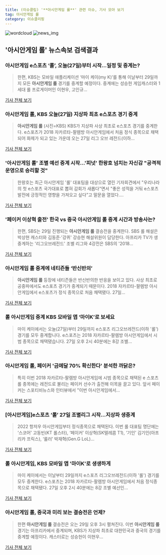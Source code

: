 ```yaml
---
title: (이슈클립) '**아시안게임 롤**' 관련 이슈, 기사 모아 보기
tag: 아시안게임 롤
category: 이슈클리핑
---
```

![wordcloud](https://s3.ap-northeast-2.amazonaws.com/lyrics101-wordcloud/2018-08-27-1535341680.png)
![news_img](https://user-images.githubusercontent.com/42597476/44507050-1206f400-a6e4-11e8-8d98-7ffbfebb353f.png)
## **'**아시안게임 롤**'** 뉴스속보 검색결과
### 아시안게임 e스포츠 ‘롤’, 오늘(27일)부터 시작…일정 및 중계는?

>한편, KBS는 모바일 애플리케이션 ‘마이 케이(my K)’를 통해 이날부터 29일까지 모든 **아시안게임 롤** 경기를 중계할 예정이다. 중계에는 성승헌 게임캐스터와 1세대 롤 프로게이머인 이현우, 고인규...

<a href="http://news.donga.com/3/all/20180827/91693552/2" target="_blank">기사 전체 보기</a>

### **아시안게임 롤**, KBS 오늘(27일) 지상파 최초 e스포츠 경기 중계

>**아시안게임 롤** (사진=KBS) KBS가 지상파 사상 최초로 e스포츠 경기를 중계한다. e스포츠가 2018 자카르타-팔렘방 아시안게임에서 처음 정식 종목으로 채택되어 화제가 되고 있는 가운데 오는 27일 리그 오브 레전드(이하...

<a href="http://news.hankyung.com/article/201808279318I" target="_blank">기사 전체 보기</a>

### '**아시안게임 롤**' 조별 예선 중계 시작…'피넛' 한왕호 넘치는 자신감 "공격적 운영으로 승리할 것"

>한왕호는 최근 아시안게임 '롤' 대표팀을 대상으로 열린 기자회견에서 "우리나라의 첫 e스포츠 국가대표로 뽑혀 감회가 새롭다"면서 "좋은 성적을 거둬 e스포츠 발전에 긍정적인 영향을 가져오고 싶다"고 말문을 열었다....

<a href="http://www.ekn.kr/news/article_lab.html?no=382540" target="_blank">기사 전체 보기</a>

### '페이커 이상혁 출전' 한국 vs 중국 **아시안게임 롤** 중계 시간과 방송사는?

>한편, SBS는 29일 진행되는 **아시안게임 롤** 결승전을 중계한다. SBS 롤 해설은 박상현 캐스터와 김동준·'강퀴' 강승현 해설위원이 담당한다. 아프리카 TV가 생중계하는 '리그오브레전드' 조별 리그와 4강전은 SBS의 '2018...

<a href="http://news20.busan.com/controller/newsController.jsp?newsId=20180827000068" target="_blank">기사 전체 보기</a>

### **아시안게임 롤** 중계에 네티즌들 ‘반신반의’

>**아시안게임 롤** 등장에 네티즌들은 반신반의한 반응을 보이고 있다. 사상 최초로 공중파에서도 e스포츠 경기가 중계되기 때문이다. 2018 자카르타-팔렘방 아시안게임에서 e스포츠가 정식 종목으로 처음 채택됐다. 27일...

<a href="http://www.gukjenews.com/news/articleView.html?idxno=980999" target="_blank">기사 전체 보기</a>

### 롤 아시안게임 중계 KBS 모바일 앱 ‘마이K’로 보세요

>마이 케이에서는 오늘(27일)부터 29일까지 e스포츠 리그오브레전드(이하 '롤') 경기를 모두 중계합니다. e스포츠는 2018 자카르타-팔렘방 아시안게임에서 시범 종목으로 채택됐습니다. 27일 오후 2시 40분에는 8강 조별...

<a href="http://news.kbs.co.kr/news/view.do?ncd=4029921&ref=A" target="_blank">기사 전체 보기</a>

### **아시안게임 롤**, 페이커 '금메달 70% 확신한다' 분석한 까닭은?

>특히 이번 2018 자카르타-팔렘방 아시안게임에 시범 종목으로 채택된 e 스포츠 롤 종목에는 레전드로 불리는 페이커 선수가 출전해 이목을 끌고 있다. 앞서 페이커는 스포티비뉴스와 인터뷰에서 "이번 아시안게임에서...

<a href="http://www.namdonews.com/news/articleView.html?idxno=487684" target="_blank">기사 전체 보기</a>

### [아시안게임]e스포츠 ‘롤’ 27일 조별리그 시작…지상파 생중계

>2022 항저우 아시안게임부터 정식종목으로 채택된다. 이번 롤 대표팀 명단에는 ‘스코어’ 고동빈(KT 롤스터), ‘페이커’ 이상혁(SK텔레콤 T1), ‘기인’ 김기인(아프리카 프릭스), ‘룰러’ 박재혁(Gen.G LoL)...

<a href="http://www.newsway.co.kr/news/view?tp=1&ud=2018082712350338927" target="_blank">기사 전체 보기</a>

### 롤 아시안게임, KBS 모바일 앱 '마이K'로 생생하게

>마이 케이에서는 이날부터 29일까지 e스포츠 리그오브레전드(이하 '롤') 경기를 모두 중계한다. e스포츠는 2018 자카르타-팔렘방 아시안게임에서 처음 정식종목으로 채택됐다. 27일 오후 2시 40분에는 8강 조별 예선인...

<a href="http://app.yonhapnews.co.kr/YNA/Basic/SNS/r.aspx?c=AKR20180826057400005&did=1195m" target="_blank">기사 전체 보기</a>

### **아시안게임 롤**, 중국과 미리 보는 결승전은 언제?

>한편 **아시안게임 롤** 결승전은 오는 29일 오후 3시 펼쳐진다. 이번 **아시안게임 롤** 경기는 아프리카에서 중계되며, KBS가 지상파 최초로 대한민국과 중국의 경기를 중계할 예정이다. 캐스터로는 성승헌이 이현우...

<a href="http://news.mtn.co.kr/newscenter/news_viewer.mtn?gidx=2018082710111343452" target="_blank">기사 전체 보기</a>



